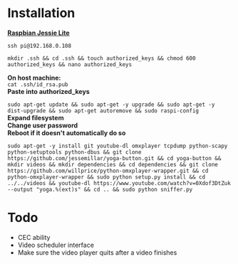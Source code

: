 # Installation
**[Raspbian Jessie Lite](https://www.raspberrypi.org/downloads/raspbian/)**  

`ssh pi@192.168.0.108`  

`mkdir .ssh && cd .ssh && touch authorized_keys && chmod 600 authorized_keys && nano authorized_keys`  

**On host machine:**  
`cat .ssh/id_rsa.pub`  
**Paste into authorized_keys**  

`sudo apt-get update && sudo apt-get -y upgrade && sudo apt-get -y dist-upgrade && sudo apt-get autoremove && sudo raspi-config`  
**Expand filesystem**  
**Change user password**  
**Reboot if it doesn't automatically do so**  

`sudo apt-get -y install git youtube-dl omxplayer tcpdump python-scapy python-setuptools python-dbus && git clone https://github.com/jessemillar/yoga-button.git && cd yoga-button && mkdir videos && mkdir dependencies && cd dependencies && git clone https://github.com/willprice/python-omxplayer-wrapper.git && cd python-omxplayer-wrapper && sudo python setup.py install && cd ../../videos && youtube-dl https://www.youtube.com/watch?v=0Xdof3DtZuk --output "yoga.%(ext)s" && cd .. && sudo python sniffer.py`  

# Todo
- CEC ability
- Video scheduler interface
- Make sure the video player quits after a video finishes
